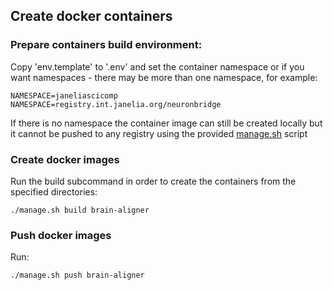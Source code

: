## Create docker containers

### Prepare containers build environment:

Copy 'env.template' to '.env' and set the container namespace or if you want namespaces - there may be more than one namespace, for example:
```
NAMESPACE=janeliascicomp
NAMESPACE=registry.int.janelia.org/neuronbridge
```
If there is no namespace the container image can still be created locally but it cannot be pushed to any registry using the provided [manage.sh](manage.sh) script

### Create docker images
Run the build subcommand in order to create the containers from the specified directories:
```
./manage.sh build brain-aligner
```

### Push docker images

Run:
```
./manage.sh push brain-aligner
```